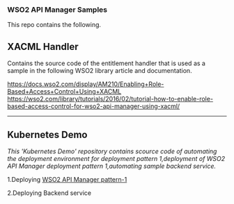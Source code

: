 ### WSO2 API Manager Samples

This repo contains the following.

## XACML Handler 
Contains the source code of the entitlement handler that is used as a sample in the following WSO2 library article and documentation.

https://docs.wso2.com/display/AM210/Enabling+Role-Based+Access+Control+Using+XACML
https://wso2.com/library/tutorials/2016/02/tutorial-how-to-enable-role-based-access-control-for-wso2-api-manager-using-xacml/


---
## Kubernetes Demo
*This 'Kubernetes Demo' repository contains scource code of automating the deployment environment for deployment pattern 1,deployment of WSO2 API Manager deployment pattern 1,automating sample backend service.*

1.Deploying [WSO2 API Manager pattern-1]((https://github.com/wso2/kubernetes-apim/blob/master/pattern-1/README.md))

2.Deploying Backend service

